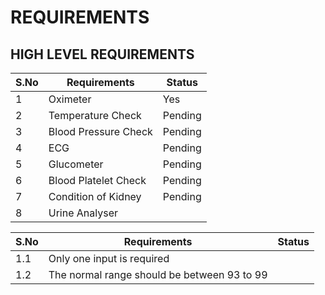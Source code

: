 # REQUIREMENTS

## HIGH LEVEL REQUIREMENTS

|S.No| Requirements| Status|
|----|-------------|-------|
1|Oximeter|Yes|
2|Temperature Check|Pending|
3|Blood Pressure Check|Pending|
4|ECG|Pending|
5|Glucometer|Pending|
6|Blood Platelet Check|Pending|
7|Condition of Kidney|Pending|
8|Urine Analyser||Pending
 
 
 
 
 
 
 
 
 
 
 
 |S.No| Requirements| Status|
 |----|-------------|-------|
 |1.1 |Only one input is required||
 |1.2 |The normal range should be between 93 to 99|

